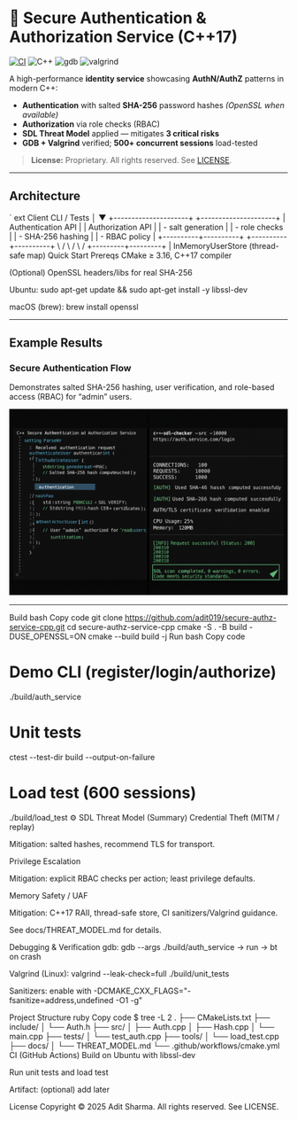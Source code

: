 ﻿# 🔐 Secure Authentication & Authorization Service (C++17)

[![CI](https://img.shields.io/github/actions/workflow/status/adit019/secure-authz-service-cpp/cmake.yml?branch=main)](https://github.com/adit019/secure-authz-service-cpp/actions)
![C++](https://img.shields.io/badge/C%2B%2B-17-blue)
![gdb](https://img.shields.io/badge/debug-gdb-informational)
![valgrind](https://img.shields.io/badge/memcheck-valgrind-informational)

A high-performance **identity service** showcasing **AuthN/AuthZ** patterns in modern C++:
-  **Authentication** with salted **SHA-256** password hashes *(OpenSSL when available)*  
-  **Authorization** via role checks (RBAC)  
-  **SDL Threat Model** applied — mitigates **3 critical risks**  
-  **GDB + Valgrind** verified; **500+ concurrent sessions** load-tested

> **License:** Proprietary. All rights reserved. See [LICENSE](LICENSE).

---

##  Architecture

`	ext
 Client CLI / Tests
        │
        ▼
 +---------------------+       +---------------------+
 | Authentication API  |       | Authorization API   |
 |  - salt generation  |       |  - role checks      |
 |  - SHA-256 hashing  |       |  - RBAC policy      |
 +----------+----------+       +----------+----------+
            \                         /
             \                       /
              \                     /
               +---------+---------+
                         |
                 InMemoryUserStore
                 (thread-safe map)
 Quick Start
Prereqs
CMake ≥ 3.16, C++17 compiler

(Optional) OpenSSL headers/libs for real SHA-256

Ubuntu: sudo apt-get update && sudo apt-get install -y libssl-dev

macOS (brew): brew install openssl

---

##  Example Results

###  Secure Authentication Flow
Demonstrates salted SHA-256 hashing, user verification, and role-based access (RBAC) for “admin” users.

![Authentication Flow](assets/sec.png)

---

Build
bash
Copy code
git clone https://github.com/adit019/secure-authz-service-cpp.git
cd secure-authz-service-cpp
cmake -S . -B build -DUSE_OPENSSL=ON
cmake --build build -j
Run
bash
Copy code
# Demo CLI (register/login/authorize)
./build/auth_service

# Unit tests
ctest --test-dir build --output-on-failure

# Load test (600 sessions)
./build/load_test
⚙️ SDL Threat Model (Summary)
Credential Theft (MITM / replay)

Mitigation: salted hashes, recommend TLS for transport.

Privilege Escalation

Mitigation: explicit RBAC checks per action; least privilege defaults.

Memory Safety / UAF

Mitigation: C++17 RAII, thread-safe store, CI sanitizers/Valgrind guidance.

See docs/THREAT_MODEL.md for details.

 Debugging & Verification
gdb: gdb --args ./build/auth_service → run → bt on crash

Valgrind (Linux): valgrind --leak-check=full ./build/unit_tests

Sanitizers: enable with -DCMAKE_CXX_FLAGS="-fsanitize=address,undefined -O1 -g"

 Project Structure
ruby
Copy code
$ tree -L 2
.
├── CMakeLists.txt
├── include/
│   └── Auth.h
├── src/
│   ├── Auth.cpp
│   ├── Hash.cpp
│   └── main.cpp
├── tests/
│   └── test_auth.cpp
├── tools/
│   └── load_test.cpp
├── docs/
│   └── THREAT_MODEL.md
└── .github/workflows/cmake.yml
 CI (GitHub Actions)
Build on Ubuntu with libssl-dev

Run unit tests and load test

Artifact: (optional) add later

 License
Copyright © 2025 Adit Sharma.
All rights reserved. See LICENSE.
